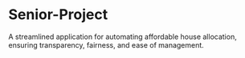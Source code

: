 # Senior-Project
A streamlined application for automating affordable house allocation, ensuring transparency, fairness, and ease of management.
